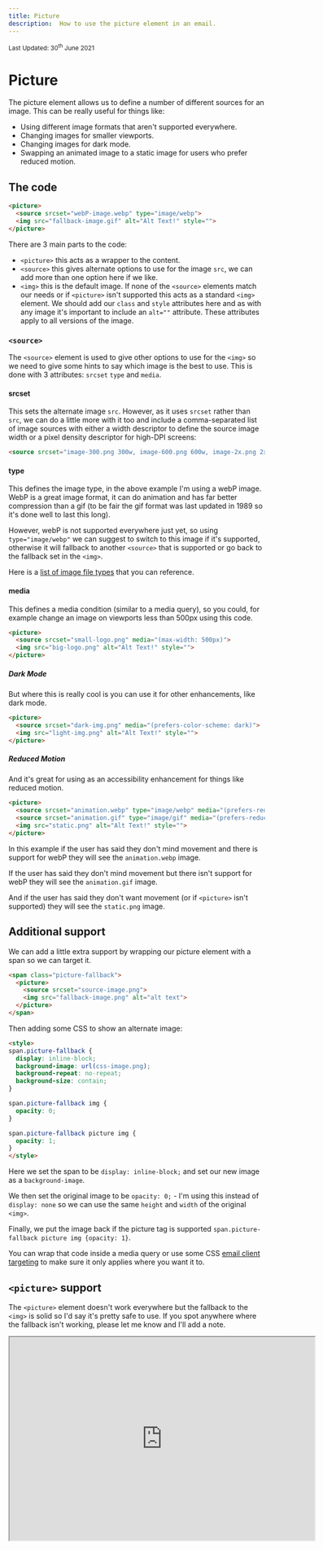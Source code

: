 ```yaml
---
title: Picture
description:  How to use the picture element in an email.
---
```


<div style="font-size: 12px">Last Updated: <time datetime="2021-06-30">30<sup>th</sup> June 2021</time></div>

# Picture

The picture element allows us to define a number of different sources for an image. This can be really useful for things like:

* Using different image formats that aren't supported everywhere.
* Changing images for smaller viewports.
* Changing images for dark mode.
* Swapping an animated image to a static image for users who prefer reduced motion.

## The code

```html
<picture>
  <source srcset="webP-image.webp" type="image/webp">
  <img src="fallback-image.gif" alt="Alt Text!" style="">
</picture>
```

There are 3 main parts to the code:

* `<picture>` this acts as a wrapper to the content.
* `<source>` this gives alternate options to use for the image `src`, we can add more than one option here if we like.
* `<img>` this is the default image. If none of the `<source>` elements match our needs or if `<picture>` isn't supported this acts as a standard `<img>` element. We should add our `class` and `style` attributes here and as with any image it's important to include an `alt=""` attribute. These attributes apply to all versions of the image.

### `<source>`

The `<source>` element is used to give other options to use for the `<img>` so we need to give some hints to say which image is the best to use. This is done with 3 attributes: `srcset` `type` and `media`.

#### srcset

This sets the alternate image `src`. However, as it uses `srcset` rather than `src`, we can do a little more with it too and include a comma-separated list of image sources with either a width descriptor to define the source image width or a pixel density descriptor for high-DPI screens:

```html
<source srcset="image-300.png 300w, image-600.png 600w, image-2x.png 2x">
```

#### type

This defines the image type, in the above example I'm using a webP image. WebP is a great image format, it can do animation and has far better compression than a gif (to be fair the gif format was last updated in 1989 so it's done well to last this long).

However, webP is not supported everywhere just yet, so using `type="image/webp"` we can suggest to switch to this image if it's supported, otherwise it will fallback to another `<source>` that is supported or go back to the fallback set in the `<img>`.

Here is a [list of image file types](https://developer.mozilla.org/en-US/docs/Web/Media/Formats/Image_types) that you can reference.

#### media

This defines a media condition (similar to a media query), so you could, for example change an image on viewports less than 500px using this code.

```html
<picture>
  <source srcset="small-logo.png" media="(max-width: 500px)">
  <img src="big-logo.png" alt="Alt Text!" style="">
</picture>
```

##### Dark Mode

But where this is really cool is you can use it for other enhancements, like dark mode.

```html
<picture>
  <source srcset="dark-img.png" media="(prefers-color-scheme: dark)">
  <img src="light-img.png" alt="Alt Text!" style="">
</picture>
```

##### Reduced Motion

And it's great for using as an accessibility enhancement for things like reduced motion.

```html
<picture>
  <source srcset="animation.webp" type="image/webp" media="(prefers-reduced-motion: no-preference)">
  <source srcset="animation.gif" type="image/gif" media="(prefers-reduced-motion: no-preference)">
  <img src="static.png" alt="Alt Text!" style="">
</picture>
```

In this example if the user has said they don't mind movement and there is support for webP they will see the `animation.webp` image.

If the user has said they don't mind movement but there isn't support for webP they will see the `animation.gif` image.

And if the user has said they don't want movement (or if `<picture>` isn't supported) they will see the `static.png` image.

## Additional support

We can add a little extra support by wrapping our picture element with a span so we can target it.

```html
<span class="picture-fallback">
  <picture>
    <source srcset="source-image.png">
    <img src="fallback-image.png" alt="alt text">
  </picture>
</span>
```

Then adding some CSS to show an alternate image:

```html
<style>
span.picture-fallback {
  display: inline-block;
  background-image: url(css-image.png);
  background-repeat: no-repeat;
  background-size: contain;
}

span.picture-fallback img {
  opacity: 0;
}

span.picture-fallback picture img {
  opacity: 1;
}
</style>
```

Here we set the span to be `display: inline-block;` and set our new image as a `background-image`.

We then set the original image to be `opacity: 0;` - I'm using this instead of `display: none` so we can use the same `height` and `width` of the original `<img>`.

Finally, we put the image back if the picture tag is supported `span.picture-fallback picture img {opacity: 1}`.

You can wrap that code inside a media query or use some CSS [email client targeting](https://howtotarget.email/) to make sure it only applies where you want it to.

## `<picture>` support

The `<picture>` element doesn't work everywhere but the fallback to the `<img>` is solid so I'd say it's pretty safe to use. If you spot anywhere where the fallback isn't working, please let me know and I'll add a note.

<iframe src="https://embed.caniemail.com/html-picture/" width="600" height="400" class="caniemail" title="picture element support from caniemail.com"></iframe>
